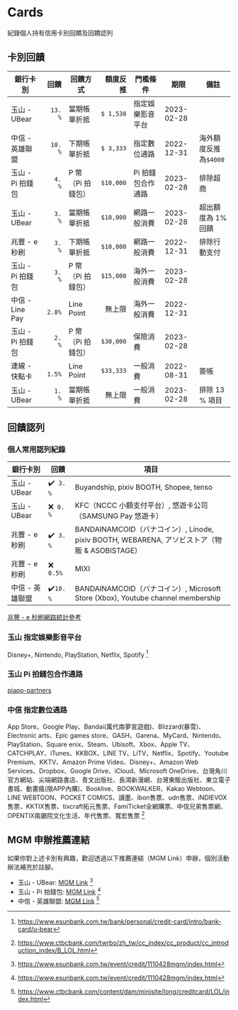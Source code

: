 # Cards

紀錄個人持有信用卡別回饋及回饋認列


## 卡別回饋

銀行卡別           | 回饋   | 回饋方式        | 額度反推  | 門檻條件         | 期限        | 備註
-----------------|------:|---------------|--------:|----------------|------------|-----
玉山 - UBear      |`13. %`| 當期帳單折抵     |`$ 1,538`| 指定娛樂影音平台   | 2023-02-28
中信 - 英雄聯盟     |`10. %`| 下期帳單折抵     |`$ 3,333`| 指定數位通路      | 2022-12-31 | 海外額度反推為`$4000`
玉山 - Pi 拍錢包　  |` 4. %`| P 幣（Pi 拍錢包）|`$10,000`| Pi 拍錢包合作通路　| 2023-02-28 | 排除超商
玉山 - UBear      |` 3. %`| 當期帳單折抵     |`$10,000`| 網路一般消費      | 2023-02-28 | 超出額度為 1% 回饋
兆豐 - e 秒刷      |` 3. %`| 下期帳單折抵     |`$10,000`| 網路一般消費      | 2022-12-31 | 排除行動支付
玉山 - Pi 拍錢包　  |` 3. %`| P 幣（Pi 拍錢包）|`$15,000`| 海外一般消費      | 2023-02-28
中信 - Line Pay   |` 2.8%`| Line Point    | 無上限　  | 海外一般消費      | 2022-12-31
玉山 - Pi 拍錢包　  |` 2. %`| P 幣（Pi 拍錢包）|`$30,000`| 保險消費         | 2023-02-28
連線 - 快點卡　     |` 1.5%`| Line Point    |`$33,333`| 一般消費         | 2022-08-31 | 簽帳
玉山 - UBear      |` 1. %`| 當期帳單折抵     | 無上限　  | 一般消費         | 2023-02-28 | 排除 13 % 項目


## 回饋認列

### 個人常用認列紀錄

銀行卡別 | 回饋 | 項目
-|-|-
玉山 - UBear | ✔️` 3. %` | Buyandship, pixiv BOOTH, Shopee, tenso
玉山 - UBear | ❌` 0. %` | KFC（NCCC 小額支付平台）, 悠遊卡公司（SAMSUNG Pay 悠遊卡）
兆豐 - e 秒刷 | ✔️` 3. %` | BANDAINAMCOID（バナコイン）, Linode, pixiv BOOTH, WEBARENA, アソビストア（物販 & ASOBISTAGE）
兆豐 - e 秒刷 | ❌` 0.5%` | MIXI
中信 - 英雄聯盟 | ✔️`10. %` | BANDAINAMCOID（バナコイン）, Microsoft Store (Xbox), Youtube channel membership


[兆豐 - e 秒刷網路統計參考](https://docs.google.com/spreadsheets/d/e/2PACX-1vRKRbikGbmzN266nhb4mJcRw2-LYG3qODVmzMGFZKLVf3MrKoBJI74NaBlSX9nOsq8HOhSFOEy0n8TF/pubhtml)


### 玉山 指定娛樂影音平台

Disney+, Nintendo, PlayStation, Netflix, Spotify [^1]


### 玉山 Pi 拍錢包合作通路

[piapp-partners](https://www.piapp.com.tw/enterprise/partners)


### 中信 指定數位通路

App Store、Google Play、Bandai(萬代南夢宮遊戲)、Blizzard(暴雪)、Electronic arts、Epic games store、GASH、Garena、MyCard、Nintendo、PlayStation、Square enix、Steam、Ubisoft、Xbox、Apple TV、CATCHPLAY、iTunes、KKBOX、LINE TV、LiTV、Netflix、Spotify、Youtube Premium、KKTV、Amazon Prime Video、Disney+、Amazon Web Services、Dropbox、Google Drive、iCloud、Microsoft OneDrive、台灣角川官方網站、尖端網路書店、青文出版社、長鴻新漫網、台灣東販出版社、東立電子書城、動畫瘋(限APP內購)、Booklive、BOOKWALKER、Kakao Webtoon、LINE WEBTOON、POCKET COMICS、讀墨、ibon售票、udn售票、iNDIEVOX售票、KKTIX售票、tixcraft拓元售票、FamiTicket全網購票、中信兄弟售票網、OPENTIX兩廳院文化生活、年代售票、寬宏售票
[^2]


## MGM 申辦推薦連結

如果你對上述卡別有興趣，歡迎透過以下推薦連結（MGM Link）申辦，個別活動辦法補充於註腳。

- 玉山 - UBear: [MGM Link](https://card.esunbank.com.tw/EsunCreditweb/txnproc/selApplyCard?PRJCD=APYCRD0055&param=APYCRD0055,,,,,oxuzuyuzuvuquyuzuwuuvxzpexoxgw0pg9dB32471,,,,,e) [^3]
- 玉山 - Pi 拍錢包: [MGM Link](https://card.esunbank.com.tw/EsunCreditweb/txnproc/selApplyCard?PRJCD=APYCRD0049&param=APYCRD0049,,,,,xOzOyOzvOqOyOzwOuBxApxvx0wtp9qBvOOr042778,,,,,e) [^3]
- 中信 - 英雄聯盟: [MGM Link](https://ctbc.tw/BzsyOB) [^4]


[^1]: https://www.esunbank.com.tw/bank/personal/credit-card/intro/bank-card/u-bear
[^2]: https://www.ctbcbank.com/twrbo/zh_tw/cc_index/cc_product/cc_introduction_index/B_LOL.html
[^3]: https://www.esunbank.com.tw/event/credit/1110428mgm/index.html
[^4]: https://www.ctbcbank.com/content/dam/minisite/long/creditcard/LOL/index.html

